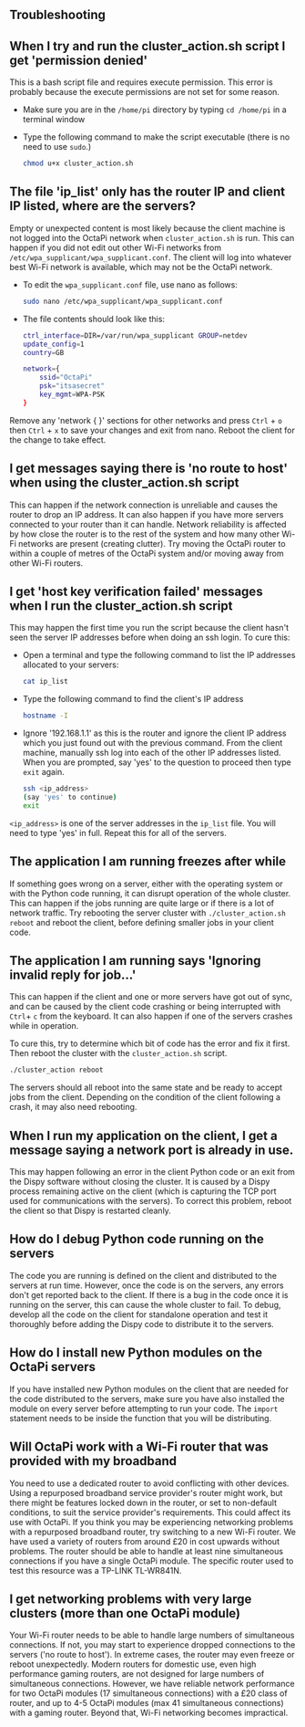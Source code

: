 ## Troubleshooting

## When I try and run the cluster_action.sh script I get 'permission denied'
This is a bash script file and requires execute permission. This error is probably because the execute permissions are not set for some reason.

- Make sure you are in the `/home/pi` directory by typing `cd /home/pi` in a terminal window

- Type the following command to make the script executable (there is no need to use `sudo`.)

    ```bash
    chmod u+x cluster_action.sh
    ```

## The file 'ip_list' only has the router IP and client IP listed, where are the servers?
Empty or unexpected content is most likely because the client machine is not logged into the OctaPi network when `cluster_action.sh` is run. This can happen if you did not edit out other Wi-Fi networks from `/etc/wpa_supplicant/wpa_supplicant.conf`. The client will log into whatever best Wi-Fi network is available, which may not be the OctaPi network.

- To edit the `wpa_supplicant.conf` file, use nano as follows:

    ```bash
    sudo nano /etc/wpa_supplicant/wpa_supplicant.conf
    ```

- The file contents should look like this:

    ```bash
    ctrl_interface=DIR=/var/run/wpa_supplicant GROUP=netdev
    update_config=1
    country=GB

    network={
	    ssid="OctaPi"
	    psk="itsasecret"
	    key_mgmt=WPA-PSK
    }
    ```

Remove any 'network { }' sections for other networks and press `Ctrl` + `o` then `Ctrl` + `x` to save your changes and exit from nano. Reboot the client for the change to take effect.

## I get messages saying there is 'no route to host' when using the cluster_action.sh script
This can happen if the network connection is unreliable and causes the router to drop an IP address. It can also happen if you have more servers connected to your router than it can handle. Network reliability is affected by how close the router is to the rest of the system and how many other Wi-Fi networks are present (creating clutter). Try moving the OctaPi router to within a couple of metres of the OctaPi system and/or moving away from other Wi-Fi routers.

## I get 'host key verification failed' messages when I run the cluster_action.sh script
This may happen the first time you run the script because the client hasn't seen the server IP addresses before when doing an ssh login. To cure this:

- Open a terminal and type the following command to list the IP addresses allocated to your servers:

    ```bash
    cat ip_list
    ```

- Type the following command to find the client's IP address
    ```bash
    hostname -I
    ```

- Ignore '192.168.1.1' as this is the router and ignore the client IP address which you just found out with the previous command. From the client machine, manually ssh log into each of the other IP addresses listed. When you are prompted, say 'yes' to the question to proceed then type `exit` again.

    ```bash
    ssh <ip_address>
    (say 'yes' to continue)
    exit
    ```

`<ip_address>` is one of the server addresses in the `ip_list` file. You will need to type 'yes' in full. Repeat this for all of the servers.

## The application I am running freezes after while
If something goes wrong on a server, either with the operating system or with the Python code running, it can disrupt operation of the whole cluster. This can happen if the jobs running are quite large or if there is a lot of network traffic. Try rebooting the server cluster with `./cluster_action.sh reboot` and reboot the client, before defining smaller jobs in your client code.

## The application I am running says 'Ignoring invalid reply for job...'
This can happen if the client and one or more servers have got out of sync, and can be caused by the client code crashing or being  interrupted with `Ctrl`+ `c` from the keyboard. It can also happen if one of the servers crashes while in operation.

To cure this, try to determine which bit of code has the error and fix it first. Then reboot the cluster with the `cluster_action.sh` script.

```bash
./cluster_action reboot
```

The servers should all reboot into the same state and be ready to accept jobs from the client. Depending on the condition of the client following a crash, it may also need rebooting.

## When I run my application on the client, I get a message saying a network port is already in use.
This may happen following an error in the client Python code or an exit from the Dispy software without closing the cluster. It is caused by a Dispy process remaining active on the client (which is capturing the TCP port used for communications with the servers). To correct this problem, reboot the client so that Dispy is restarted cleanly.

## How do I debug Python code running on the servers
The code you are running is defined on the client and distributed to the servers at run time. However, once the code is on the servers, any errors don't get reported back to the client. If there is a bug in the code once it is running on the server, this can cause the whole cluster to fail. To debug, develop all the code on the client for standalone operation and test it thoroughly before adding the Dispy code to distribute it to the servers.

## How do I install new Python modules on the OctaPi servers
If you have installed new Python modules on the client that are needed for the code distributed to the servers, make sure you have also installed the module on every server before attempting to run your code. The `import` statement needs to be inside the function that you will be distributing.

## Will OctaPi work with a Wi-Fi router that was provided with my broadband
You need to use a dedicated router to avoid conflicting with other devices. Using a repurposed broadband service provider's router might work, but there might be features locked down in the router, or set to non-default conditions, to suit the service provider's requirements. This could affect its use with OctaPi. If you think you may be experiencing networking problems with a repurposed broadband router, try switching to a new Wi-Fi router. We have used a variety of routers from around £20 in cost upwards without problems. The router should be able to handle at least nine simultaneous connections if you have a single OctaPi module. The specific router used to test this resource was a TP-LINK TL-WR841N.

## I get networking problems with very large clusters (more than one OctaPi module)
Your Wi-Fi router needs to be able to handle large numbers of simultaneous connections. If not, you may start to experience dropped connections to the servers ('no route to host'). In extreme cases, the router may even freeze or reboot unexpectedly. Modern routers for domestic use, even high performance gaming routers, are not designed for large numbers of simultaneous connections. However, we have reliable network performance for two OctaPi modules (17 simultaneous connections) with a £20 class of router, and up to 4-5 OctaPi modules (max 41 simultaneous connections) with a gaming router. Beyond that, Wi-Fi networking becomes impractical.

